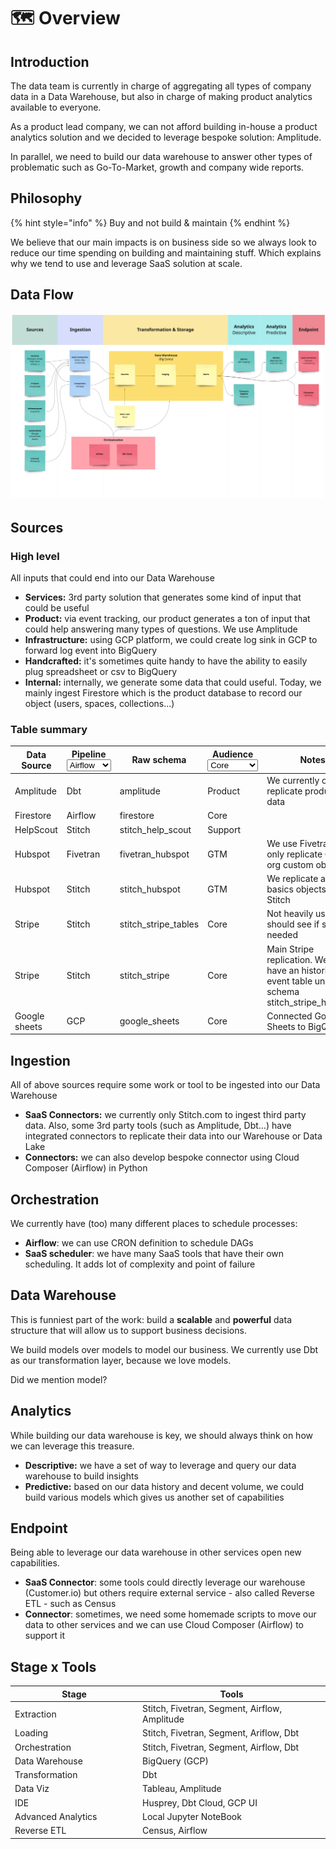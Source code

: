 # 🗺️ Overview

## Introduction

The data team is currently in charge of aggregating all types of company data in a Data Warehouse, but also in charge of making product analytics available to everyone.

As a product lead company, we can not afford building in-house a product analytics solution and we decided to leverage bespoke solution: Amplitude.

In parallel, we need to build our data warehouse to answer other types of problematic such as Go-To-Market, growth and company wide reports.

## Philosophy

{% hint style="info" %}
Buy and not build & maintain
{% endhint %}

We believe that our main impacts is on business side so we always look to reduce our time spending on building and maintaining stuff. Which explains why we tend to use and leverage SaaS solution at scale.

## Data Flow

![Data Warehouse link](<../.gitbook/assets/Platform (2) (1).jpg>)

## Sources

### High level

All inputs that could end into our Data Warehouse

* **Services:** 3rd party solution that generates some kind of input that could be useful
* **Product:** via event tracking, our product generates a ton of input that could help answering many types of questions. We use Amplitude
* **Infrastructure:** using GCP platform, we could create log sink in GCP to forward log event into BigQuery
* **Handcrafted:** it's sometimes quite handy to have the ability to easily plug spreadsheet or csv to BigQuery
* **Internal:** internally, we generate some data that could useful. Today, we mainly ingest Firestore which is the product database to record our object (users, spaces, collections...)

### Table summary

<table><thead><tr><th>Data Source</th><th>Pipeline<select><option value="127920e5e6d64d63ad910092bb4e1b4a" label="Airflow" color="blue"></option><option value="d8d82db9ba1a44609d51af64fdd0fee7" label="Stitch" color="blue"></option><option value="bdd25b652b2d40e3a5559dfdca32c64b" label="Fivetran" color="blue"></option><option value="e8c5fec4fe694d2e86c26daf636a5156" label="Dbt" color="blue"></option><option value="af2c4da19db649e5a7ef3d1f5fcb425b" label="GCP" color="blue"></option></select></th><th>Raw schema</th><th>Audience<select><option value="7304ecf8b4fb45ec81c50d70aa5c65c2" label="Core" color="blue"></option><option value="e82f1b565c8046b28b501e44e900b8ce" label="Product" color="blue"></option><option value="cf9703bad4c04f1993711c376fef3192" label="GTM" color="blue"></option><option value="65ab7d3e689749a49bb81fc6c04f1838" label="Finance" color="blue"></option><option value="aacd9d20101641e396bbcab85c002344" label="Marketing" color="blue"></option><option value="3d51edea91cd45c8998704bce75a3230" label="Support" color="blue"></option></select></th><th>Notes</th></tr></thead><tbody><tr><td>Amplitude</td><td><span data-option="e8c5fec4fe694d2e86c26daf636a5156">Dbt</span></td><td>amplitude</td><td><span data-option="e82f1b565c8046b28b501e44e900b8ce">Product</span></td><td>We currently only replicate production data</td></tr><tr><td>Firestore</td><td><span data-option="127920e5e6d64d63ad910092bb4e1b4a">Airflow</span></td><td>firestore</td><td><span data-option="7304ecf8b4fb45ec81c50d70aa5c65c2">Core</span></td><td></td></tr><tr><td>HelpScout</td><td><span data-option="d8d82db9ba1a44609d51af64fdd0fee7">Stitch</span></td><td>stitch_help_scout</td><td><span data-option="3d51edea91cd45c8998704bce75a3230">Support</span></td><td></td></tr><tr><td>Hubspot</td><td><span data-option="bdd25b652b2d40e3a5559dfdca32c64b">Fivetran</span></td><td>fivetran_hubspot</td><td><span data-option="cf9703bad4c04f1993711c376fef3192">GTM</span></td><td>We use Fivetran to only replicate GitBook org custom object</td></tr><tr><td>Hubspot</td><td><span data-option="d8d82db9ba1a44609d51af64fdd0fee7">Stitch</span></td><td>stitch_hubspot</td><td><span data-option="cf9703bad4c04f1993711c376fef3192">GTM</span></td><td>We replicate all basics objects using Stitch</td></tr><tr><td>Stripe</td><td><span data-option="d8d82db9ba1a44609d51af64fdd0fee7">Stitch</span></td><td>stitch_stripe_tables</td><td><span data-option="7304ecf8b4fb45ec81c50d70aa5c65c2">Core</span></td><td>Not heavily used, we should see if still needed</td></tr><tr><td>Stripe</td><td><span data-option="d8d82db9ba1a44609d51af64fdd0fee7">Stitch</span></td><td>stitch_stripe</td><td><span data-option="7304ecf8b4fb45ec81c50d70aa5c65c2">Core</span></td><td>Main Stripe replication. We also have an historical event table under the schema stitch_stripe_historical</td></tr><tr><td>Google sheets</td><td><span data-option="af2c4da19db649e5a7ef3d1f5fcb425b">GCP</span></td><td>google_sheets</td><td><span data-option="7304ecf8b4fb45ec81c50d70aa5c65c2">Core</span></td><td>Connected Google Sheets to BigQuery</td></tr></tbody></table>

## Ingestion

All of above sources require some work or tool to be ingested into our Data Warehouse

* **SaaS Connectors:** we currently only Stitch.com to ingest third party data. Also, some 3rd party tools (such as Amplitude, Dbt...) have integrated connectors to replicate their data into our Warehouse or Data Lake&#x20;
* **Connectors:** we can also develop bespoke connector using Cloud Composer (Airflow) in Python

## Orchestration

We currently have (too) many different places to schedule processes:

* **Airflow**: we can use CRON definition to schedule DAGs
* **SaaS scheduler**: we have many SaaS tools that have their own scheduling. It adds lot of complexity and point of failure

## Data Warehouse

This is funniest part of the work: build a **scalable** and **powerful** data structure that will allow us to support business decisions.&#x20;

We build models over models to model our business. We currently use Dbt as our transformation layer, because we love models.

Did we mention model?

## Analytics

While building our data warehouse is key, we should always think on how we can leverage this treasure.

* **Descriptive:** we have a set of way to leverage and query our data warehouse to build insights
* **Predictive:** based on our data history and decent volume, we could build various models which gives us another set of capabilities

## Endpoint

Being able to leverage our data warehouse in other services open new capabilities.

* **SaaS Connector**: some tools could directly leverage our warehouse (Customer.io) but others require external service - also called Reverse ETL - such as Census
* **Connector**: sometimes, we need some homemade scripts to move our data to other services and we can use Cloud Composer (Airflow) to support it

## Stage x Tools

<table><thead><tr><th width="190">Stage</th><th>Tools</th></tr></thead><tbody><tr><td>Extraction</td><td>Stitch, Fivetran, Segment, Airflow, Amplitude</td></tr><tr><td>Loading</td><td>Stitch, Fivetran, Segment, Ariflow, Dbt</td></tr><tr><td>Orchestration</td><td>Stitch, Fivetran, Segment, Airflow, Dbt</td></tr><tr><td>Data Warehouse</td><td>BigQuery (GCP)</td></tr><tr><td>Transformation</td><td>Dbt</td></tr><tr><td>Data Viz</td><td>Tableau, Amplitude</td></tr><tr><td>IDE</td><td>Husprey, Dbt Cloud, GCP UI</td></tr><tr><td>Advanced Analytics</td><td>Local Jupyter NoteBook</td></tr><tr><td>Reverse ETL</td><td>Census, Airflow</td></tr></tbody></table>
